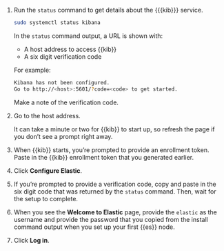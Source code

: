 1. Run the `status` command to get details about the {{{kib}}} service.

    ```sh
    sudo systemctl status kibana
    ```


    In the `status` command output, a URL is shown with:

    * A host address to access {{kib}}
    * A six digit verification code
  
    For example:

    ```sh
    Kibana has not been configured.
    Go to http://<host>:5601/?code=<code> to get started.
    ```

    Make a note of the verification code.

2. Go to the host address.

    It can take a minute or two for {{kib}} to start up, so refresh the page if you don’t see a prompt right away.

3. When {{kib}} starts, you’re prompted to provide an enrollment token. Paste in the {{kib}} enrollment token that you generated earlier.
4. Click **Configure Elastic**.
5. If you’re prompted to provide a verification code, copy and paste in the six digit code that was returned by the `status` command. Then, wait for the setup to complete.
6. When you see the **Welcome to Elastic** page, provide the `elastic` as the username and provide the password that you copied from the install command output when you set up your first {{es}} node.
7. Click **Log in**.